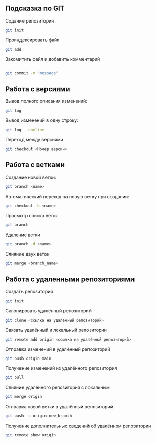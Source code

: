 ## Подсказка по GIT

Содание репозитория
```sh
git init
```

Проиндексировать файл
```sh
git add
```

Закомитить файл и добавить комментарий
```sh

git commit -m "message"
```

## Работа с версиями

Вывод полного описания изменений:
```sh
git log
```

Вывод изменений в одну строку:
```sh
git log --oneline
```

Переход между версиями
```sh
git checkout <Номер версии>
```

## Работа с ветками

Создание новой ветки:
```sh
git branch <name>
```

Автоматический переход на новую ветку при создании:
```sh
git checkout -b <name> 
```

Просмотр списка веток
```sh
git branch
```

Удаление ветки
```sh
git branch -d <name>
```

Слияние двух веток
```sh
git merge <branch_name>
```

## Работа с удаленными репозиториями
Создать репозиторий 
```sh
git init
```

Склонировать удалённый репозиторий
```sh
git clone <ссылка на удалённый репозиторий>
```

Связать удалённый и локальный репозитории 
```sh
git remote add origin <ссылка на удалённый репозиторий>
```

Отправка изменений в удалённый репозиторий
```sh
git push origin main
```

Получение изменений из удалённого репозитория
```sh
git pull
```

Слияние удалённого репозитория с локальным
```sh
git merge origin
```

Отправка новой ветки в удалённый репозиторий
```sh
git push -u origin new_branch
```

Получение дополнительных сведений об удалённом репозитории
```sh
git remote show origin
```